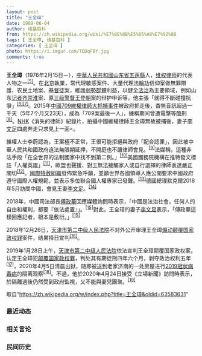 ```yaml
---
layout: post
title: "王全璋"
date: 1989-06-04
author: 维基百科
from: https://zh.wikipedia.org/wiki/%E7%8E%8B%E5%85%A8%E7%92%8B
tags: [ 王全璋, 维基百科 ]
categories: [ 王全璋 ]
photo: https://i.imgur.com/TDDqFBY.jpg
comments: true
---
```

<div class="mw-parser-output">
<p><b>王全璋</b>（1976年2月15日<span class="useeditintro" title="Template:BLP editintro">－</span>），<a href="/wiki/%E4%B8%AD%E8%8F%AF%E4%BA%BA%E6%B0%91%E5%85%B1%E5%92%8C%E5%9C%8B" class="mw-redirect" title="中華人民共和國">中華人民共和國</a><a href="/wiki/%E5%B1%B1%E4%B8%9C%E7%9C%81" title="山东省">山东省</a><a href="/wiki/%E4%BA%94%E8%8E%B2%E5%8E%BF" title="五莲县">五莲縣</a>人，<a href="/wiki/%E7%BB%B4%E6%9D%83%E5%BE%8B%E5%B8%88" title="维权律师">维权律师</a>的代表人物之一<sup id="cite_ref-RFA608_5-0" class="reference"><a href="#cite_note-RFA608-5">[5]</a></sup>。在<a href="/wiki/%E5%8C%97%E4%BA%AC" class="mw-redirect" title="北京">北京</a>執業，常代理敏感案件、大量代理<a href="/wiki/%E6%B3%95%E8%BC%AA%E5%8A%9F" class="mw-redirect" title="法輪功">法輪功</a>信仰案做無罪辯護、农民土地案、<a href="/wiki/%E5%9F%BA%E7%9D%A3%E5%BE%92" title="基督徒">基督徒</a>案，維護<a href="/wiki/%E5%BC%B1%E5%8B%A2%E7%BE%A4%E9%AB%94" class="mw-redirect" title="弱勢群體">弱勢群體</a>利益，以健全<a href="/wiki/%E6%B3%95%E6%B2%BB" title="法治">法治</a>為主要領域，例如山东<a href="/wiki/%E8%AE%B0%E8%80%85" class="mw-redirect" title="记者">记者</a><a href="/w/index.php?title=%E9%BD%90%E5%B4%87%E6%B7%AE&amp;action=edit&amp;redlink=1" class="new" title="齐崇淮（页面不存在）">齐崇淮</a>案、原<a href="/wiki/%E4%B8%89%E7%BA%A7%E8%AD%A6%E7%9D%A3" title="三级警督">三级警督</a><a href="/wiki/%E7%8E%8B%E7%99%BB%E6%9C%9D" title="王登朝">王登朝</a>案的辩护申诉等。他主張「就得不斷碰撞抗爭」<sup id="cite_ref-BBC公開信_6-0" class="reference"><a href="#cite_note-BBC公開信-6">[6]</a></sup><sup id="cite_ref-7" class="reference"><a href="#cite_note-7">[7]</a></sup>。2015年<a href="/wiki/%E4%B8%AD%E5%9C%8B709%E7%B6%AD%E6%AC%8A%E5%BE%8B%E5%B8%AB%E5%A4%A7%E6%8A%93%E6%8D%95%E4%BA%8B%E4%BB%B6" title="中國709維權律師大抓捕事件">中國709維權律師大抓捕事件</a>被政府抓走後，杳無音訊超過一千天（5年7个月又23天），成為「709案最後一人」，據稱期间曾遭電擊等酷刑<sup id="cite_ref-EPOWK17_8-0" class="reference"><a href="#cite_note-EPOWK17-8">[8]</a></sup>。<a href="/wiki/NHK" class="mw-redirect" title="NHK">NHK</a>《消失的律師》紀錄片，拍攝中國維權律師王全璋無故被捕後，妻子<a href="/wiki/%E6%9D%8E%E6%96%87%E8%B6%B3" title="李文足">李文足</a>四處奔走只求見上一面&lt;。
</p><p>維權人士李蔚認為，王案極不正常，王很可能拒絕與政府「配合認罪」，因此被中華人民共和國政府違法無限期延押，不開庭也不讓律師會見。<sup id="cite_ref-voa403_9-0" class="reference"><a href="#cite_note-voa403-9">[9]</a></sup>法媒稱，這種非法手段「在全世界的法制國家中找不到第二例。」<sup id="cite_ref-RFI1227_10-0" class="reference"><a href="#cite_note-RFI1227-10">[10]</a></sup>美國國務院機構在推特發文標註「人權英雄」<sup id="cite_ref-voa412_11-0" class="reference"><a href="#cite_note-voa412-11">[11]</a></sup>，歐盟也聲援、對王無法接觸家人或自行選擇的律師表達嚴正關切<sup id="cite_ref-APP1228_12-0" class="reference"><a href="#cite_note-APP1228-12">[12]</a></sup>。<a href="/wiki/%E5%9C%8B%E9%9A%9B%E7%89%B9%E8%B5%A6%E7%B5%84%E7%B9%94" title="國際特赦組織">國際特赦組織</a>發佈緊急呼籲，並籲世界各國領導人應公開要求中國政府遵守國際人權規範，並表示多位聯合國人權專家已發聲。<sup id="cite_ref-13" class="reference"><a href="#cite_note-13">[13]</a></sup>德國總理默克爾2018年5月訪問中國，會見王妻<a href="/wiki/%E6%9D%8E%E6%96%87%E8%B6%B3" title="李文足">李文足</a>。<sup id="cite_ref-MERKEL_14-0" class="reference"><a href="#cite_note-MERKEL-14">[14]</a></sup>
</p><p>2018年，中國司法部長<a href="/wiki/%E5%82%85%E6%94%BF%E5%8D%8E" title="傅政华">傅政華</a>回應媒體詢問時表示，「中國是法治社會，任何人的自由和權利，都要『依法處置』」。<sup id="cite_ref-中央社_Central_New_Agency_2018_15-0" class="reference"><a href="#cite_note-中央社_Central_New_Agency_2018-15">[15]</a></sup>對此，王全璋的妻子<a href="/wiki/%E6%9D%8E%E6%96%87%E8%B6%B3" title="李文足">李文足</a>表示，「傅政華這樣回應記者，根本是敷衍。」<sup id="cite_ref-中央社_Central_New_Agency_2018_15-1" class="reference"><a href="#cite_note-中央社_Central_New_Agency_2018-15">[15]</a></sup>
</p><p>2018年12月26日，<a href="/wiki/%E5%A4%A9%E6%B4%A5%E5%B8%82%E7%AC%AC%E4%BA%8C%E4%B8%AD%E7%BA%A7%E4%BA%BA%E6%B0%91%E6%B3%95%E9%99%A2" title="天津市第二中级人民法院">天津市第二中级人民法院</a>不对外公开审理王全璋<a href="/wiki/%E7%85%BD%E5%8A%A8%E9%A2%A0%E8%A6%86%E5%9B%BD%E5%AE%B6%E6%94%BF%E6%9D%83%E7%BD%AA" title="煽动颠覆国家政权罪">煽动颠覆国家政权罪</a>案件，结果择日宣判<sup id="cite_ref-trial_16-0" class="reference"><a href="#cite_note-trial-16">[16]</a></sup>。
</p><p>2019年1月28日上午，<a href="/wiki/%E5%A4%A9%E6%B4%A5%E5%B8%82%E7%AC%AC%E4%BA%8C%E4%B8%AD%E7%BA%A7%E4%BA%BA%E6%B0%91%E6%B3%95%E9%99%A2" title="天津市第二中级人民法院">天津市第二中级人民法院</a>依法宣判王全璋颠覆国家政权案，认定王全璋犯<a href="/wiki/%E9%A2%A0%E8%A6%86%E5%9B%BD%E5%AE%B6%E6%94%BF%E6%9D%83%E7%BD%AA" title="颠覆国家政权罪">颠覆国家政权罪</a>，判处其有期徒刑四年六个月，剥夺政治权利五年<sup id="cite_ref-宣判_17-0" class="reference"><a href="#cite_note-宣判-17">[17]</a></sup>，2020年4月5日清晨出狱，随即被送到老家济南的一处房屋进行<a href="/wiki/2019%E5%86%A0%E7%8A%B6%E7%97%85%E6%AF%92%E7%97%85" title="2019冠状病毒病">2019冠状病毒病</a>的隔离观察<sup id="cite_ref-出狱_18-0" class="reference"><a href="#cite_note-出狱-18">[18]</a></sup>。不過，他於2020年4月24日接受《立場新聞》訪問時表示，於隔離過後仍然受到政府監視，又不能與妻兒團聚。<sup id="cite_ref-TheStandNews-20200424-1_19-0" class="reference"><a href="#cite_note-TheStandNews-20200424-1-19">[19]</a></sup>
</p>
</div><noscript><img src="//zh.wikipedia.org/wiki/Special:CentralAutoLogin/start?type=1x1" alt="" title="" width="1" height="1" style="border: none; position: absolute;"></noscript>
<div class="printfooter">取自“<a dir="ltr" href="https://zh.wikipedia.org/w/index.php?title=王全璋&amp;oldid=63583631">https://zh.wikipedia.org/w/index.php?title=王全璋&amp;oldid=63583631</a>”</div><div id="recent-news"><h3>最近动态</h3><ul></ul></div><div id="open-opinion"><h3>相关言论</h3><ul></ul></div><div id="mjls-record"><h3>民间历史</h3><ul></ul></div>